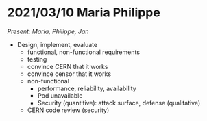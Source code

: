 # 2021/03/10 Maria Philippe

*Present: Maria, Philippe, Jan*

* Design, implement, evaluate
  * functional, non-functional requirements
  * testing
  * convince CERN that it works
  * convince censor that it works
  * non-functional
    * performance, reliability, availability
    * Pod unavailable
    * Security (quantitive): attack surface, defense (qualitative)
  * CERN code review (security)
